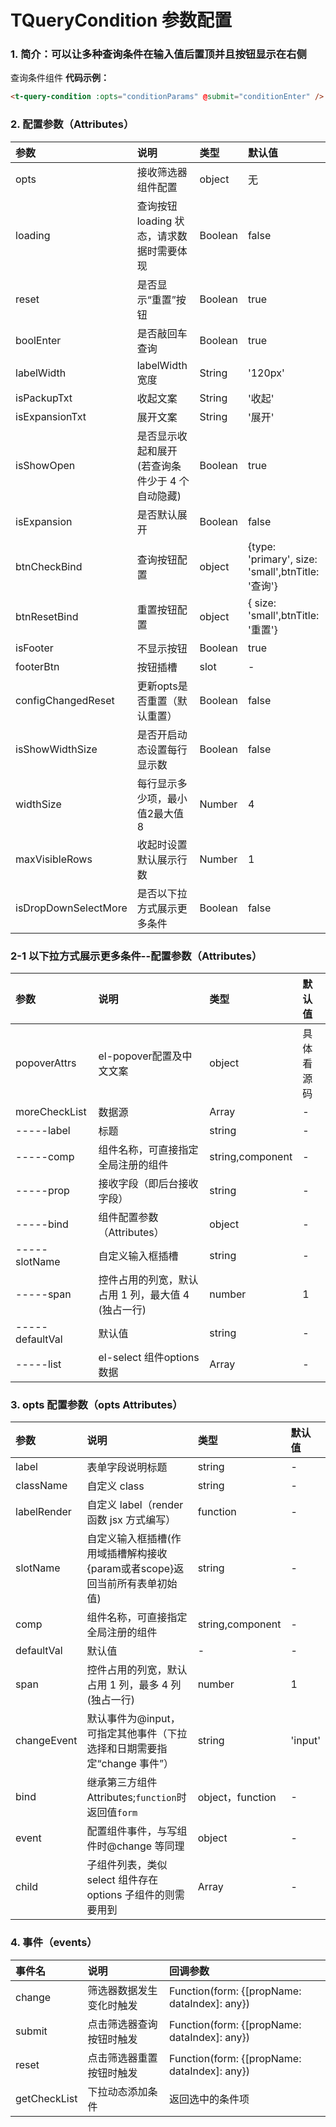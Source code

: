# TQueryCondition 参数配置

### 1. 简介：可以让多种查询条件在输入值后置顶并且按钮显示在右侧

查询条件组件
**代码示例：**

```html
<t-query-condition :opts="conditionParams" @submit="conditionEnter" />
```

### 2. 配置参数（Attributes）

| 参数                 | 说明                                            | 类型    | 默认值                                            |
| :------------------- | :---------------------------------------------- | :------ | :------------------------------------------------ |
| opts                 | 接收筛选器组件配置                              | object  | 无                                                |
| loading              | 查询按钮 loading 状态，请求数据时需要体现       | Boolean | false                                             |
| reset                | 是否显示“重置”按钮                              | Boolean | true                                              |
| boolEnter            | 是否敲回车查询                                  | Boolean | true                                              |
| labelWidth           | labelWidth 宽度                                 | String  | '120px'                                           |
| isPackupTxt          | 收起文案                                        | String  | '收起'                                            |
| isExpansionTxt       | 展开文案                                        | String  | '展开'                                            |
| isShowOpen           | 是否显示收起和展开(若查询条件少于 4 个自动隐藏) | Boolean | true                                              |
| isExpansion          | 是否默认展开                                    | Boolean | false                                             |
| btnCheckBind         | 查询按钮配置                                    | object  | {type: 'primary', size: 'small',btnTitle: '查询'} |
| btnResetBind         | 重置按钮配置                                    | object  | { size: 'small',btnTitle: '重置'}                 |
| isFooter             | 不显示按钮                                      | Boolean | true                                              |
| footerBtn            | 按钮插槽                                        | slot    | -                                                 |
| configChangedReset   | 更新opts是否重置（默认重置）                    | Boolean | false                                             |
| isShowWidthSize      | 是否开启动态设置每行显示数                      | Boolean | false                                             |
| widthSize            | 每行显示多少项，最小值2最大值8                  | Number  | 4                                                 |
| maxVisibleRows       | 收起时设置默认展示行数                          | Number  | 1                                                 |
| isDropDownSelectMore | 是否以下拉方式展示更多条件                      | Boolean | false                                             |


### 2-1 以下拉方式展示更多条件--配置参数（Attributes）
| 参数            | 说明                                               | 类型             | 默认值     |
| :-------------- | :------------------------------------------------- | :--------------- | :--------- |
| popoverAttrs    | el-popover配置及中文文案                           | object           | 具体看源码 |
| moreCheckList   | 数据源                                             | Array            | -          |
| -----label      | 标题                                               | string           | -          |
| -----comp       | 组件名称，可直接指定全局注册的组件                 | string,component | -          |
| -----prop       | 接收字段（即后台接收字段）                         | string           | -          |
| -----bind       | 组件配置参数（Attributes）                         | object           | -          |
| -----slotName   | 自定义输入框插槽                                   | string           | -          |
| -----span       | 控件占用的列宽，默认占用 1 列，最大值 4 (独占一行) | number           | 1          |
| -----defaultVal | 默认值                                             | string           | -          |
| -----list       | el-select 组件options 数据                         | Array            | -          |


### 3. opts 配置参数（opts Attributes）

| 参数        | 说明                                                                       | 类型             | 默认值  |
| :---------- | :------------------------------------------------------------------------- | :--------------- | :------ |
| label       | 表单字段说明标题                                                           | string           | -       |
| className   | 自定义 class                                                               | string           | -       |
| labelRender | 自定义 label（render 函数 jsx 方式编写）                                   | function         | -       |
| slotName    | 自定义输入框插槽(作用域插槽解构接收{param或者scope}返回当前所有表单初始值) | string           | -       |
| comp        | 组件名称，可直接指定全局注册的组件                                         | string,component | -       |
| defaultVal  | 默认值                                                                     | -                | -       |
| span        | 控件占用的列宽，默认占用 1 列，最多 4 列 (独占一行)                        | number           | 1       |
| changeEvent | 默认事件为@input，可指定其他事件（下拉选择和日期需要指定“change 事件”）    | string           | 'input' |
| bind        | 继承第三方组件Attributes;`function`时返回值`form`                          | object，function | -       |
| event       | 配置组件事件，与写组件时@change 等同理                                     | object           | -       |
| child       | 子组件列表，类似 select 组件存在 options 子组件的则需要用到                | Array            | -       |

### 4. 事件（events）

| 事件名       | 说明                     | 回调参数                                     |
| :----------- | :----------------------- | :------------------------------------------- |
| change       | 筛选器数据发生变化时触发 | Function(form: {[propName: dataIndex]: any}) |
| submit       | 点击筛选器查询按钮时触发 | Function(form: {[propName: dataIndex]: any}) |
| reset        | 点击筛选器重置按钮时触发 | Function(form: {[propName: dataIndex]: any}) |
| getCheckList | 下拉动态添加条件         | 返回选中的条件项                             |
